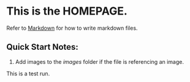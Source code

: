 # This is the **HOMEPAGE**.
Refer to [Markdown](http://daringfireball.net/projects/markdown/) for how to write markdown files.
## Quick Start Notes:
1. Add images to the *images* folder if the file is referencing an image.

This is a test run.
